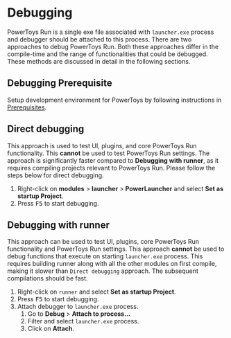 # Debugging

PowerToys Run is a single exe file associated with `launcher.exe` process and debugger should be attached to this process. There are two approaches to debug PowerToys Run. Both these approaches differ in the compile-time and the range of functionalities that could be debugged. These methods are discussed in detail in the following sections.

## Debugging Prerequisite

Setup development environment for PowerToys by following instructions in [Prerequisites](https://github.com/microsoft/PowerToys/tree/main/doc/devdocs#prerequisites-for-compiling-powertoys).

## Direct debugging

This approach is used to test UI, plugins, and core PowerToys Run functionality. This **cannot** be used to test PowerToys Run settings. The approach is significantly faster compared to **Debugging with runner**, as it requires compiling projects relevant to PowerToys Run. Please follow the steps below for direct debugging.

1. Right-click on **modules** > **launcher** > **PowerLauncher** and select **Set as startup Project**.
2. Press <kbd>F5</kbd> to start debugging.

## Debugging with runner

This approach can be used to test UI, plugins, core PowerToys Run functionality and PowerToys Run settings. This approach **cannot** be used to debug functions that execute on starting `launcher.exe` process. This requires building runner along with all the other modules on first compile, making it slower than `Direct debugging` approach. The subsequent compilations should be fast.

1. Right-click on `runner` and select **Set as startup Project**.
2. Press <kbd>F5</kbd> to start debugging.
3. Attach debugger to `launcher.exe` process.
    1. Go to **Debug** > **Attach to process...**
    2. Filter and select `launcher.exe` process.
    3. Click on **Attach**.

